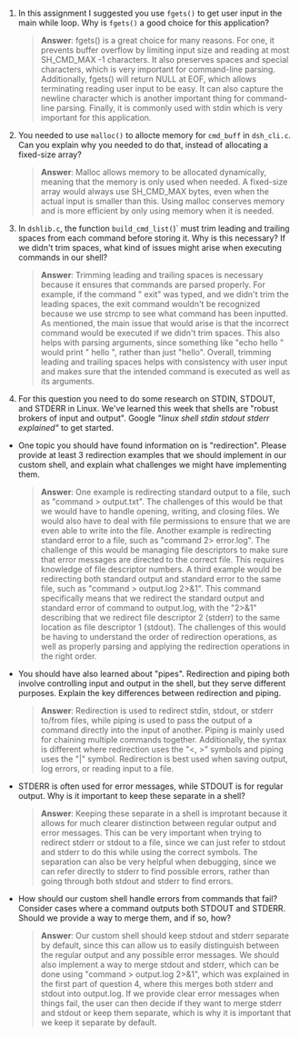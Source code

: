 1. In this assignment I suggested you use `fgets()` to get user input in the main while loop. Why is `fgets()` a good choice for this application?

    > **Answer**:  fgets() is a great choice for many reasons. For one, it prevents buffer overflow by limiting input size and reading at most SH_CMD_MAX -1 characters. It also preserves spaces and special characters, which is very important for command-line parsing. Additionally, fgets() will return NULL at EOF, which allows terminating reading user input to be easy. It can also capture the newline character which is another important thing for command-line parsing. Finally, it is commonly used with stdin which is very important for this application.

2. You needed to use `malloc()` to allocte memory for `cmd_buff` in `dsh_cli.c`. Can you explain why you needed to do that, instead of allocating a fixed-size array?

    > **Answer**:  Malloc allows memory to be allocated dynamically, meaning that the memory is only used when needed. A fixed-size array would always use SH_CMD_MAX bytes, even when the actual input is smaller than this. Using malloc conserves memory and is more efficient by only using memory when it is needed.


3. In `dshlib.c`, the function `build_cmd_list(`)` must trim leading and trailing spaces from each command before storing it. Why is this necessary? If we didn't trim spaces, what kind of issues might arise when executing commands in our shell?

    > **Answer**:  Trimming leading and trailing spaces is necessary because it ensures that commands are parsed properly. For example, if the command "   exit" was typed, and we didn't trim the leading spaces, the exit command wouldn't be recognized because we use strcmp to see what command has been inputted. As mentioned, the main issue that would arise is that the incorrect command would be executed if we didn't trim spaces. This also helps with parsing arguments, since something like "echo hello " would print " hello ", rather than just "hello". Overall, trimming leading and trailing spaces helps with consistency with user input and makes sure that the intended command is executed as well as its arguments.

4. For this question you need to do some research on STDIN, STDOUT, and STDERR in Linux. We've learned this week that shells are "robust brokers of input and output". Google _"linux shell stdin stdout stderr explained"_ to get started.

- One topic you should have found information on is "redirection". Please provide at least 3 redirection examples that we should implement in our custom shell, and explain what challenges we might have implementing them.

    > **Answer**:  One example is redirecting standard output to a file, such as "command > output.txt". The challenges of this would be that we would have to handle opening, writing, and closing files. We would also have to deal with file permissions to ensure that we are even able to write into the file. Another example is redirecting standard error to a file, such as "command 2> error.log". The challenge of this would be managing file descriptors to make sure that error messages are directed to the correct file. This requires knowledge of file descriptor numbers. A third example would be redirecting both standard output and standard error to the same file, such as "command > output.log 2>&1". This command specifically means that we redirect the standard output and standard error of command to output.log, with the "2>&1" describing that we redirect file descriptor 2 (stderr) to the same location as file descriptor 1 (stdout). The challenges of this would be having to understand the order of redirection operations, as well as properly parsing and applying the redirection operations in the right order.

- You should have also learned about "pipes". Redirection and piping both involve controlling input and output in the shell, but they serve different purposes. Explain the key differences between redirection and piping.

    > **Answer**:  Redirection is used to redirect stdin, stdout, or stderr to/from files, while piping is used to pass the output of a command directly into the input of another. Piping is mainly used for chaining multiple commands together. Additionally, the syntax is different where redirection uses the "<, >" symbols and piping uses the "|" symbol. Redirection is best used when saving output, log errors, or reading input to a file.

- STDERR is often used for error messages, while STDOUT is for regular output. Why is it important to keep these separate in a shell?

    > **Answer**:  Keeping these separate in a shell is improtant because it allows for much clearer distinction between regular output and error messages. This can be very important when trying to redirect stderr or stdout to a file, since we can just refer to stdout and stderr to do this while using the correct symbols. The separation can also be very helpful when debugging, since we can refer directly to stderr to find possible errors, rather than going through both stdout and stderr to find errors.

- How should our custom shell handle errors from commands that fail? Consider cases where a command outputs both STDOUT and STDERR. Should we provide a way to merge them, and if so, how?

    > **Answer**:  Our custom shell should keep stdout and stderr separate by default, since this can allow us to easily distinguish between the regular output and any possible error messages. We should also implement a way to merge stdout and stderr, which can be done using "command > output.log 2>&1", which was explained in the first part of question 4, where this merges both stderr and stdout into output.log. If we provide clear error messages when things fail, the user can then decide if they want to merge stderr and stdout or keep them separate, which is why it is important that we keep it separate by default.